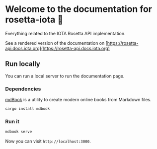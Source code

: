 # Welcome to the documentation for rosetta-iota  📖
Everything related to the IOTA Rosetta API implementation.

See a rendered version of the documentation on [https://rosetta-api.docs.iota.org](https://rosetta-api.docs.iota.org)

## Run locally
You can run a local server to run the documentation page.

### Dependencies

[mdBook](https://github.com/rust-lang/mdBook) is a utility to create modern online books from Markdown files.

```bash
cargo install mdbook
```

### Run it

```bash
mdbook serve
```

Now you can visit `http://localhost:3000`.